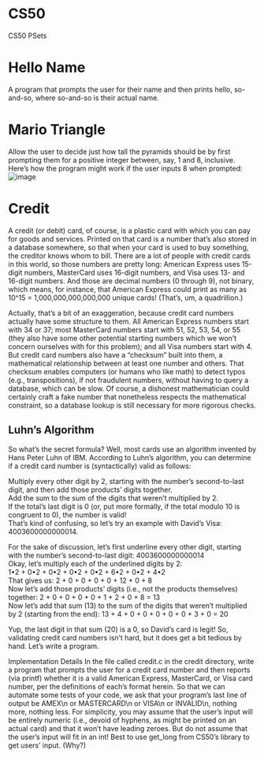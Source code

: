 # CS50
CS50 PSets

# Hello Name 
A program that prompts the user for their name and then prints hello, so-and-so, where so-and-so is their actual name.

# Mario Triangle
Allow the user to decide just how tall the pyramids should be by first prompting them for a positive integer between, say, 1 and 8, inclusive.
Here’s how the program might work if the user inputs 8 when prompted:<br>
![image](https://user-images.githubusercontent.com/65347048/170426800-6147eb28-2246-46a0-b046-570f9d896dea.png)

# Credit 
A credit (or debit) card, of course, is a plastic card with which you can pay for goods and services. Printed on that card is a number that’s also stored in a database somewhere, so that when your card is used to buy something, the creditor knows whom to bill. There are a lot of people with credit cards in this world, so those numbers are pretty long: American Express uses 15-digit numbers, MasterCard uses 16-digit numbers, and Visa uses 13- and 16-digit numbers. And those are decimal numbers (0 through 9), not binary, which means, for instance, that American Express could print as many as 10^15 = 1,000,000,000,000,000 unique cards! (That’s, um, a quadrillion.)

Actually, that’s a bit of an exaggeration, because credit card numbers actually have some structure to them. All American Express numbers start with 34 or 37; most MasterCard numbers start with 51, 52, 53, 54, or 55 (they also have some other potential starting numbers which we won’t concern ourselves with for this problem); and all Visa numbers start with 4. But credit card numbers also have a “checksum” built into them, a mathematical relationship between at least one number and others. That checksum enables computers (or humans who like math) to detect typos (e.g., transpositions), if not fraudulent numbers, without having to query a database, which can be slow. Of course, a dishonest mathematician could certainly craft a fake number that nonetheless respects the mathematical constraint, so a database lookup is still necessary for more rigorous checks.<br>

<h2>Luhn’s Algorithm</h2>
So what’s the secret formula? Well, most cards use an algorithm invented by Hans Peter Luhn of IBM. According to Luhn’s algorithm, you can determine if a credit card number is (syntactically) valid as follows:<br>

Multiply every other digit by 2, starting with the number’s second-to-last digit, and then add those products’ digits together.<br>
Add the sum to the sum of the digits that weren’t multiplied by 2.<br>
If the total’s last digit is 0 (or, put more formally, if the total modulo 10 is congruent to 0), the number is valid!<br>
That’s kind of confusing, so let’s try an example with David’s Visa: 4003600000000014.<br>

For the sake of discussion, let’s first underline every other digit, starting with the number’s second-to-last digit:
4003600000000014<br>
Okay, let’s multiply each of the underlined digits by 2:<br>
1•2 + 0•2 + 0•2 + 0•2 + 0•2 + 6•2 + 0•2 + 4•2<br>
That gives us:
2 + 0 + 0 + 0 + 0 + 12 + 0 + 8<br>
Now let’s add those products’ digits (i.e., not the products themselves) together:
2 + 0 + 0 + 0 + 0 + 1 + 2 + 0 + 8 = 13<br>
Now let’s add that sum (13) to the sum of the digits that weren’t multiplied by 2 (starting from the end):
13 + 4 + 0 + 0 + 0 + 0 + 0 + 3 + 0 = 20

Yup, the last digit in that sum (20) is a 0, so David’s card is legit!
So, validating credit card numbers isn’t hard, but it does get a bit tedious by hand. Let’s write a program.

Implementation Details
In the file called credit.c in the credit directory, write a program that prompts the user for a credit card number and then reports (via printf) whether it is a valid American Express, MasterCard, or Visa card number, per the definitions of each’s format herein. So that we can automate some tests of your code, we ask that your program’s last line of output be AMEX\n or MASTERCARD\n or VISA\n or INVALID\n, nothing more, nothing less. For simplicity, you may assume that the user’s input will be entirely numeric (i.e., devoid of hyphens, as might be printed on an actual card) and that it won’t have leading zeroes. But do not assume that the user’s input will fit in an int! Best to use get_long from CS50’s library to get users’ input. (Why?)
